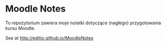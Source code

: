 # Moodle Notes

To repozytorium zawiera moje notatki dotyczące (nagłego) przygotowania kursu Moodle.

See at [<http://editio.github.io/MoodleNotes>](http://editio.github.io/mapping.literature)

